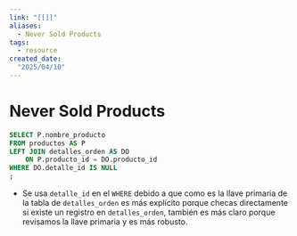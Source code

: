 ```yaml
---
link: "[[]]"
aliases: 
  - Never Sold Products
tags:
  - resource
created_date:
  "2025/04/10"
---
```

# Never Sold Products
```SQL
SELECT P.nombre_producto
FROM productos AS P
LEFT JOIN detalles_orden AS DO
	ON P.producto_id = DO.producto_id
WHERE DO.detalle_id IS NULL
;
```

- Se usa `detalle_id` en el `WHERE` debido a que como es la llave primaria de la tabla de `detalles_orden` es más explícito porque checas directamente si existe un registro en `detalles_orden`, también es más claro porque revisamos la llave primaria y es más robusto.